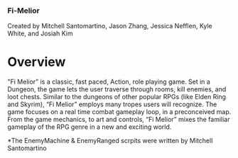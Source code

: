### Fi-Melior
Created by Mitchell Santomartino, Jason Zhang, Jessica Nefflen, Kyle White, and Josiah Kim

# Overview
"Fi Melior” is a classic, fast paced, Action, role playing game. Set in a Dungeon, the
game lets the user traverse through rooms, kill enemies, and loot chests. Similar to the dungeons
of other popular RPGs (like Elden Ring and Skyrim), “Fi Melior” employs many tropes users
will recognize. The game focuses on a real time combat gameplay loop, in a preconceived map.
From the game mechanics, to art and controls, “Fi Melior” mixes the familiar gameplay of the
RPG genre in a new and exciting world.

*The EnemyMachine & EnemyRanged scrpits were written by Mitchell Santomartino
